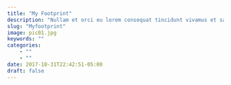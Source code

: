 ```yaml
---
title: "My Footprint"
description: "Nullam et orci eu lorem consequat tincidunt vivamus et sagittis magna sed nunc rhoncus condimentum sem. In efficitur ligula tate urna. Maecenas massa sed magna lacinia magna pellentesque lorem ipsum dolor. Nullam et orci eu lorem consequat tincidunt. Vivamus et sagittis tempus."
slug: "Myfootprint"
image: pic01.jpg
keywords: ""
categories: 
    - ""
    - ""
date: 2017-10-31T22:42:51-05:00
draft: false
---
```


